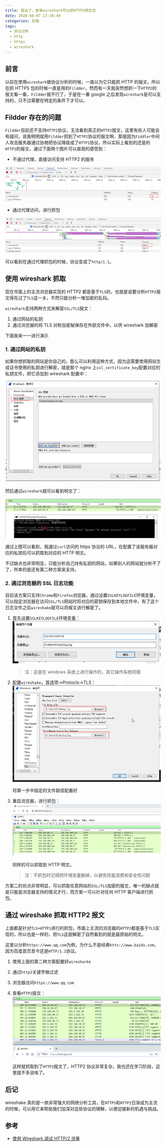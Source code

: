 ```yaml
---
title: 我云了，原来wireshark可以抓HTTPS明文包
date: 2020-08-07 17:30:49
categories: 后端
tags:
  - 协议分析
  - http
  - https
  - wireshark
---
```


## 前言

以前在使用`wireshark`做协议分析的时候，一直以为它只能抓 HTTP 的报文，所以在抓 HTTPS 包的时候一直是用的`Fildder`，然而有一天我突然想抓一下`HTTP2`的报文看一看，`Fildder`就不行了，于是在一番 google 之后发现`wireshark`是可以支持的，只不过需要在特定的条件下才可以。

<!--more-->

## Fildder 存在的问题

`Fildder`目前还不支持`HTTP2`协议，无法看到真正的`HTTP2`报文，这里有些人可能会有疑问，说我明明就用`Fildder`抓到了`HTTP2`协议的报文啊，那是因为`Fiddler`中间人攻击服务器通过协商把协议降级成了`HTTP1`协议，所以实际上看到的还是的`HTTP1`的报文，通过下面两个图片可以直观的感受到：

- 不通过代理，直接访问支持 HTTP2 的服务

![](wireshark-capture-https/2020-08-10-10-10-24.png)

- 通过代理访问，进行抓包

![](wireshark-capture-https/2020-08-10-10-11-37.png)

可以看到在通过代理抓包的时候，协议变成了`http/1.1`。

## 使用 wireshark 抓取

现在市面上的主流浏览器实现的 HTTP2 都是基于`TLS`的，也就是说要分析`HTTP2`报文得先过了`TLS`这一关，不然只能分析一堆加密的乱码。

`wireshark`支持两种方式来解密`SSL/TLS`报文：

1. 通过网站的私钥
2. 通过浏览器的将 TLS 对称加密秘保存在外部文件中，以供 wireshark 加解密

下面我来一一进行演示

### 1. 通过网站的私钥

如果你想抓取的网站是你自己的，那么可以利用这种方式，因为这需要使用网站生成证书使用的私钥进行解密，就是那个 nginx 上`ssl_certificate_key`配置对应的私钥文件，把它添加到 wireshark 配置中：

![](wireshark-capture-https/2020-08-10-10-41-14.png)

然后通过`wireshark`就可以看到明文了：

![](wireshark-capture-https/2020-08-10-11-10-00.png)

通过上图可以看到，我通过`curl`访问的 https 协议的 URL，在配置了该服务器对应的私钥后可以抓取到对应的 HTTP 明文。

不过缺点也非常明显，只能分析自己持有私钥的网站，如果别人的网站就分析不了了，所幸的是还有第二种方案来支持。

### 2. 通过浏览器的 SSL 日志功能

目前该方案只支持`Chrome`和`Firefox`浏览器，通过设置`SSLKEYLOGFILE`环境变量，可以指定浏览器在访问`SSL/TLS`网站时将对应的密钥保存到本地文件中，有了这个日志文件之后`wireshake`就可以将报文进行解密了。

1. 首先设置`SSLKEYLOGFILE`环境变量：
   ![](wireshark-capture-https/2020-08-10-11-19-37.png)

   > 注：这是在 windows 系统上进行操作的，其它操作系统同理

2. 配置`wireshake`，首选项->Protocls->TLS：
   ![](wireshark-capture-https/2020-08-10-11-23-31.png)

   将第一步中指定的文件路径配置好

3. 重启浏览器，进行抓包：
   ![](wireshark-capture-https/2020-08-10-11-30-55.png)

   同样的可以抓取到 HTTP 明文。

   > 注：不抓包时记得把环境变量删掉，以避免性能浪费和安全性问题

方案二的优点非常明显，可以抓取任意网站的`SSL/TLS`加密的报文，唯一的缺点就是只能是浏览器支持的情况才行，而方案一可以针对任何 HTTP 客户端进行抓包。

## 通过 wireshake 抓取 HTTP2 报文

上面都是针对`TLS+HTTP1`进行的抓包，市面上主流的浏览器的`HTTP2`都是基于`TLS`实现的，所以也是一样的，把`TLS`这层解密了自然看到的就是最原始的明文。

这里以分析`https://www.qq.com`为例，为什么不是经典`htts://www.baidu.com`，因为百度首页至今还是`HTTP/1.1`协议。

1. 使用上面的第二种方案配置好`wiresharke`
2. 通过`http2`关键字做过滤
3. 浏览器访问`https://www.qq.com`
4. 查看`HTTP2`报文：
   ![](wireshark-capture-https/2020-08-10-11-47-00.png)

   这样就抓取到了`HTTP2`报文了，HTTP2 协议非常复杂，我也还在学习阶段，这里就不多说啥了。

## 后记

wireshake 真的是一款非常强大的网络分析工具，在`HTTPS`和`HTTP2`日渐成为主流的时候，可以用它来帮助我们加深对这些协议的理解，以便迎接新的机遇与挑战。

## 参考

- [使用 Wireshark 调试 HTTP/2 流量](https://imququ.com/post/http2-traffic-in-wireshark.html)
